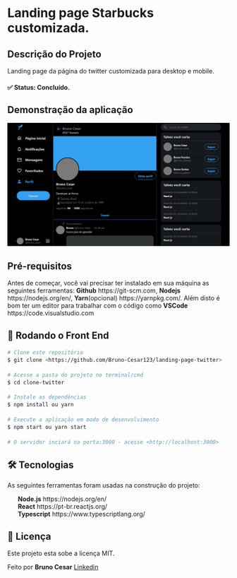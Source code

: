 # Landing page Starbucks customizada.


## Descrição do Projeto
<p>Landing page da página do twitter customizada para desktop e mobile.</p>


<h4> 
	✅  Status: Concluído.
</h4>

<h2>Demonstração da aplicação</h2>

<div>
  <img width="900px" src="./src/screenshots/landing-page.PNG">
</div>


## Pré-requisitos

<p>
Antes de começar, você vai precisar ter instalado em sua máquina as seguintes ferramentas:
<strong>Github</strong> <a>https://git-scm.com</a>, <strong>Nodejs</strong> <a>https://nodejs.org/en/</a>, <strong>Yarn</strong>(opcional) <a>https://yarnpkg.com/</a>. 
Além disto é bom ter um editor para trabalhar com o código como <strong>VSCode</strong> <a>https://code.visualstudio.com</a>
<p>

## 🎲 Rodando o Front End 

```bash
# Clone este repositório
$ git clone <https://github.com/Bruno-Cesar123/landing-page-twitter>

# Acesse a pasta do projeto no terminal/cmd
$ cd clone-twitter

# Instale as dependências
$ npm install ou yarn 

# Execute a aplicação em modo de desenvolvimento
$ npm start ou yarn start

# O servidor inciará na porta:3000 - acesse <http://localhost:3000>
```


## 🛠 Tecnologias 

<p>As seguintes ferramentas foram usadas na construção do projeto:</p>

<div>
  <ul>
    <li style="list-style: none"> <strong>Node.js</strong> <a>https://nodejs.org/en/</a></li>
    <li style="list-style: none"> <strong>React</strong> <a>https://pt-br.reactjs.org/</a></li>
    <li style="list-style: none"> <strong>Typescript</strong> <a>https://www.typescriptlang.org/</a></li>
  </ul>
</div>

## 📝 Licença

<p>Este projeto esta sobe a licença MIT.</p>

<p>Feito por <strong>Bruno Cesar</strong> <a href="https://www.linkedin.com/in/bruno-cesar-b0039715a/">Linkedin</a>
